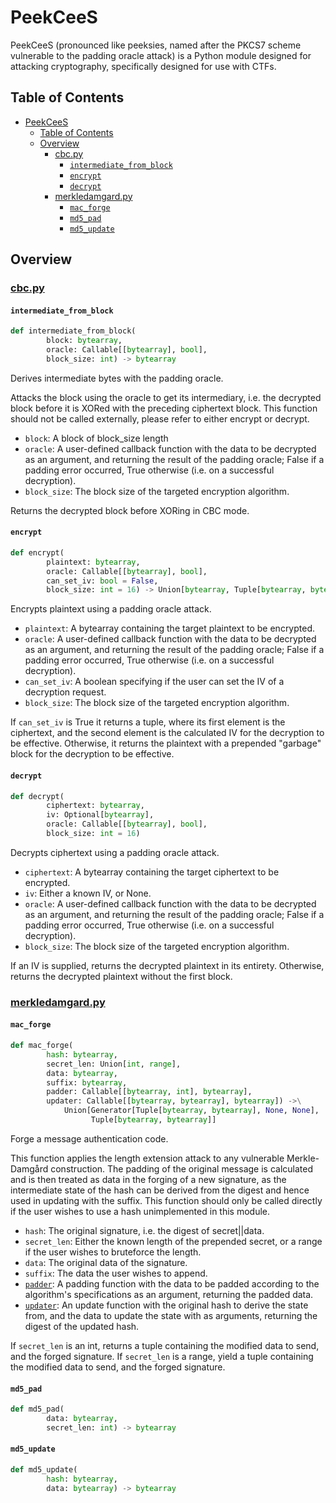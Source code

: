 # PeekCeeS

PeekCeeS (pronounced like peeksies, named after the PKCS7 scheme vulnerable to the padding oracle attack) is a Python
module designed for attacking cryptography, specifically designed for use with CTFs.

## Table of Contents

- [PeekCeeS](#peekcees)
  - [Table of Contents](#table-of-contents)
  - [Overview](#overview)
    - [cbc.py](#cbcpy)
      - [`intermediate_from_block`](#intermediatefromblock)
      - [`encrypt`](#encrypt)
      - [`decrypt`](#decrypt)
    - [merkledamgard.py](#merkledamgardpy)
      - [`mac_forge`](#macforge)
      - [`md5_pad`](#md5pad)
      - [`md5_update`](#md5update)

## Overview

### [cbc.py](peekcees/cbc.py)

#### `intermediate_from_block`

```py
def intermediate_from_block(
        block: bytearray,
        oracle: Callable[[bytearray], bool],
        block_size: int) -> bytearray
```

Derives intermediate bytes with the padding oracle.

Attacks the block using the oracle to get its intermediary, i.e. the decrypted block before it is XORed with the
preceding ciphertext block. This function should not be called externally, please refer to either encrypt or decrypt.

- `block`: A block of block_size length
- `oracle`: A user-defined callback function with the data to be decrypted as an argument, and returning the result of
    the padding oracle; False if a padding error occurred, True otherwise (i.e. on a successful decryption).
- `block_size`: The block size of the targeted encryption algorithm.

Returns the decrypted block before XORing in CBC mode.

#### `encrypt`

```py
def encrypt(
        plaintext: bytearray,
        oracle: Callable[[bytearray], bool],
        can_set_iv: bool = False,
        block_size: int = 16) -> Union[bytearray, Tuple[bytearray, bytearray]]
```

Encrypts plaintext using a padding oracle attack.

- `plaintext`: A bytearray containing the target plaintext to be encrypted.
- `oracle`: A user-defined callback function with the data to be decrypted as an argument, and returning the result of
    the padding oracle; False if a padding error occurred, True otherwise (i.e. on a successful decryption).
- `can_set_iv`: A boolean specifying if the user can set the IV of a decryption request.
- `block_size`: The block size of the targeted encryption algorithm.

If `can_set_iv` is True it returns a tuple, where its first element is the ciphertext, and the second element is the
calculated IV for the decryption to be effective. Otherwise, it returns the plaintext with a prepended "garbage" block
for the decryption to be effective.

#### `decrypt`

```py
def decrypt(
        ciphertext: bytearray,
        iv: Optional[bytearray],
        oracle: Callable[[bytearray], bool],
        block_size: int = 16)
```

Decrypts ciphertext using a padding oracle attack.

- `ciphertext`: A bytearray containing the target ciphertext to be encrypted.
- `iv`: Either a known IV, or None.
- `oracle`: A user-defined callback function with the data to be decrypted as an argument, and returning the result of
    the padding oracle; False if a padding error occurred, True otherwise (i.e. on a successful decryption).
- `block_size`: The block size of the targeted encryption algorithm.

If an IV is supplied, returns the decrypted plaintext in its entirety. Otherwise, returns the decrypted plaintext
without the first block.


### [merkledamgard.py](peekcees/merkledamgard.py)

#### `mac_forge`

```py
def mac_forge(
        hash: bytearray,
        secret_len: Union[int, range],
        data: bytearray,
        suffix: bytearray,
        padder: Callable[[bytearray, int], bytearray],
        updater: Callable[[bytearray, bytearray], bytearray]) ->\
            Union[Generator[Tuple[bytearray, bytearray], None, None],
                  Tuple[bytearray, bytearray]]
```

Forge a message authentication code.

This function applies the length extension attack to any vulnerable Merkle-Damgård construction. The padding of the
original message is calculated and is then treated as data in the forging of a new signature, as the intermediate state
of the hash can be derived from the digest and hence used in updating with the suffix. This function should only be
called directly if the user wishes to use a hash unimplemented in this module.

- `hash`: The original signature, i.e. the digest of secret||data.
- `secret_len`: Either the known length of the prepended secret, or a range if the user wishes to bruteforce the length.
- `data`: The original data of the signature.
- `suffix`: The data the user wishes to append.
- [`padder`](#md5pad): A padding function with the data to be padded according to the algorithm's specifications as an argument,
    returning the padded data.
- [`updater`](#md5update): An update function with the original hash to derive the state from, and the data to update the state with
    as arguments, returning the digest of the updated hash.

If `secret_len` is an int, returns a tuple containing the modified data to send, and the forged signature. If
`secret_len` is a range, yield a tuple containing the modified data to send, and the forged signature.

#### `md5_pad`

```py
def md5_pad(
        data: bytearray,
        secret_len: int) -> bytearray
```

#### `md5_update`

```py
def md5_update(
        hash: bytearray,
        data: bytearray) -> bytearray
```
